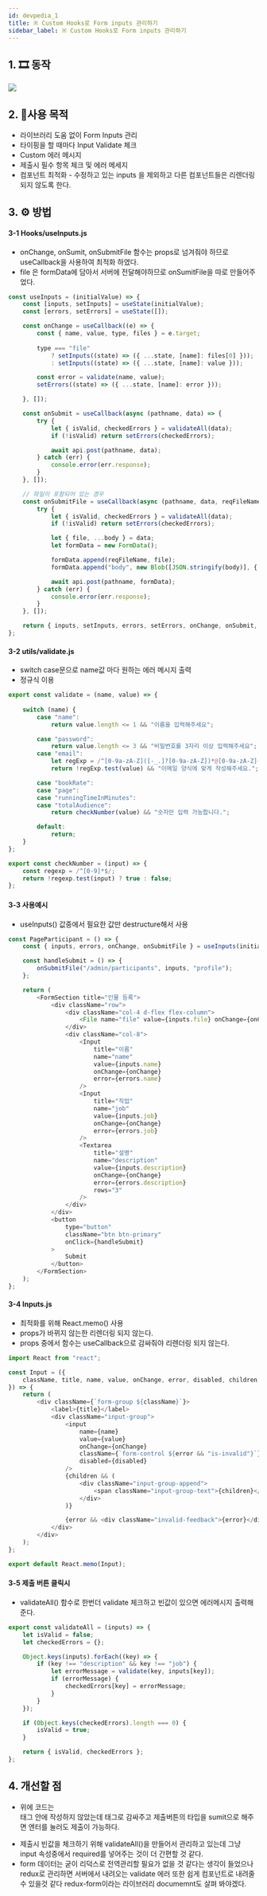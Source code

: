```yaml
---
id: devpedia_1
title: ※ Custom Hooks로 Form inputs 관리하기
sidebar_label: ※ Custom Hooks로 Form inputs 관리하기
---
```


## 1. 🎞 동작
![](https://user-images.githubusercontent.com/29701385/106356341-4a459e80-6342-11eb-8b97-f2f1eb117dfe.gif)

## 2. 🍳사용 목적
- 라이브러리 도움 없이 Form Inputs 관리
- 타이핑을 할 때마다 Input Validate 체크
- Custom 에러 메시지
- 제출시 필수 항목 체크 및 에러 메세지
- 컴포넌트 최적화 - 수정하고 있는 inputs 을 제외하고 다른 컴포넌트들은 리렌더링 되지 않도록 한다.

## 3. ⚙ 방법

####  3-1 Hooks/useInputs.js
- onChange, onSumit, onSubmitFile 함수는 props로 넘겨줘야 하므로 useCallback을 사용하여 최적화 하였다. 
- file 은 formData에 담아서 서버에 전달해야하므로 onSumitFile을 따로 만들어주었다.

```jsx
const useInputs = (initialValue) => {
    const [inputs, setInputs] = useState(initialValue);
    const [errors, setErrors] = useState([]);

    const onChange = useCallback((e) => {
        const { name, value, type, files } = e.target;
        
        type === "file"
            ? setInputs((state) => ({ ...state, [name]: files[0] }));
            : setInputs((state) => ({ ...state, [name]: value }));

        const error = validate(name, value);
        setErrors((state) => ({ ...state, [name]: error }));

    }, []);

    const onSubmit = useCallback(async (pathname, data) => {
        try {
            let { isValid, checkedErrors } = validateAll(data);
            if (!isValid) return setErrors(checkedErrors);

            await api.post(pathname, data);
        } catch (err) {
            console.error(err.response);
        }
    }, []);

    // 파일이 포함되어 있는 경우
    const onSubmitFile = useCallback(async (pathname, data, reqFileName) => {
        try {
            let { isValid, checkedErrors } = validateAll(data);
            if (!isValid) return setErrors(checkedErrors);

            let { file, ...body } = data;
            let formData = new FormData();

            formData.append(reqFileName, file);
            formData.append("body", new Blob([JSON.stringify(body)], { type: "application/json" }));

            await api.post(pathname, formData);
        } catch (err) {
            console.error(err.response);
        }
    }, []);

    return { inputs, setInputs, errors, setErrors, onChange, onSubmit, onSubmitFile };
};
```
#### 3-2 utils/validate.js
- switch case문으로 name값 마다 원하는 에러 메시지 출력
- 정규식 이용
```js
export const validate = (name, value) => {
    
    switch (name) {
        case "name":
            return value.length <= 1 && "이름을 입력해주세요";

        case "password":
            return value.length <= 3 && "비밀번호를 3자리 이상 입력해주세요";
        case "email":
            let regExp = /^[0-9a-zA-Z]([-_.]?[0-9a-zA-Z])*@[0-9a-zA-Z]([-_.]?[0-9a-zA-Z])*\.[a-zA-Z]{2,3}$/i;
            return !regExp.test(value) && "이메일 양식에 맞게 작성해주세요.";

        case "bookRate":
        case "page":
        case "runningTimeInMinutes":
        case "totalAudience":
            return checkNumber(value) && "숫자만 입력 가능합니다.";

        default:
            return;
    }
};

export const checkNumber = (input) => {
    const regexp = /^[0-9]*$/;
    return !regexp.test(input) ? true : false;
};
```

#### 3-3 사용예시
- useInputs() 값중에서 필요한 값만 destructure해서 사용

```js
const PageParticipant = () => {
    const { inputs, errors, onChange, onSubmitFile } = useInputs(initialValue);

    const handleSubmit = () => {
        onSubmitFile("/admin/participants", inputs, "profile");
    };

    return (
        <FormSection title="인물 등록">
            <div className="row">
                <div className="col-4 d-flex flex-column">
                    <File name="file" value={inputs.file} onChange={onChange} />
                </div>
                <div className="col-8">
                    <Input
                        title="이름"
                        name="name"
                        value={inputs.name}
                        onChange={onChange}
                        error={errors.name}
                    />
                    <Input
                        title="직업"
                        name="job"
                        value={inputs.job}
                        onChange={onChange}
                        error={errors.job}
                    />
                    <Textarea
                        title="설명"
                        name="description"
                        value={inputs.description}
                        onChange={onChange}
                        error={errors.description}
                        rows="3"
                    />
                </div>
            </div>
            <button
                type="button"
                className="btn btn-primary"
                onClick={handleSubmit}
            >
                Submit
            </button>
        </FormSection>
    );
};
```

#### 3-4 Inputs.js 
- 최적화를 위해 React.memo() 사용
- props가 바뀌지 않는한 리렌더링 되지 않는다.
- props 중에서 함수는 useCallback으로 감싸줘야 리렌더링 되지 않는다.
```js
import React from "react";

const Input = ({ 
    className, title, name, value, onChange, error, disabled, children,
}) => {
    return (
        <div className={`form-group ${className}`}>
            <label>{title}</label>
            <div className="input-group">
                <input
                    name={name}
                    value={value}
                    onChange={onChange}
                    className={`form-control ${error && "is-invalid"}`}
                    disabled={disabled}
                />
                {children && (
                    <div className="input-group-append">
                        <span className="input-group-text">{children}</span>
                    </div>
                )}

                {error && <div className="invalid-feedback">{error}</div>}
            </div>
        </div>
    );
};

export default React.memo(Input);
```

#### 3-5 제출 버튼 클릭시
- validateAll() 함수로 한번더 validate 체크하고 빈값이 있으면 에러메시지 출력해준다.
```js
export const validateAll = (inputs) => {
    let isValid = false;
    let checkedErrors = {};

    Object.keys(inputs).forEach((key) => {
        if (key !== "description" && key !== "job") {
            let errorMessage = validate(key, inputs[key]);
            if (errorMessage) {
                checkedErrors[key] = errorMessage;
            }
        }
    });

    if (Object.keys(checkedErrors).length === 0) {
        isValid = true;
    }

    return { isValid, checkedErrors };
};
```


## 4. 개선할 점
- 위에 코드는 <form> 태그 안에 작성하지 않았는데 <form> 태그로 감싸주고 제출버튼의 타입을 sumit으로 해주면 엔터를 눌러도 제출이 가능하다.
- 제출시 빈값을 체크하기 위해 validateAll()을 만들어서 관리하고 있는데 그냥 input 속성중에서 required를 넣어주는 것이 더 간편할 것 같다.
- form 데이터는 굳이 리덕스로 전역관리할 필요가 없을 것 같다는 생각이 들었으나 redux로 관리하면 서버에서 내려오는 validate 에러 또한 쉽게 컴포넌트로 내려줄 수 있을것 같다 redux-form이라는 라이브러리 documemnt도 살펴 봐야겠다.
